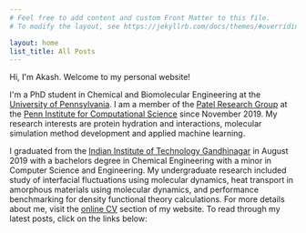 ```yaml
---
# Feel free to add content and custom Front Matter to this file.
# To modify the layout, see https://jekyllrb.com/docs/themes/#overriding-theme-defaults

layout: home
list_title: All Posts
---
```


Hi, I'm Akash. Welcome to my personal website!

I'm a PhD student in Chemical and Biomolecular Engineering at the [University of Pennsylvania](https://www.upenn.edu/). I am a member of the [Patel Research Group](http://patelgroup.seas.upenn.edu) at the [Penn Institute for Computational Science](https://pics.upenn.edu) since November 2019. My research interests are protein hydration and interactions, molecular simulation method development and applied machine learning.

I graduated from the [Indian Institute of Technology Gandhinagar](https://iitgn.ac.in/) in August 2019 with a bachelors degree in Chemical Engineering with a minor in Computer Science and Engineering. My undergraduate research included study of interfacial fluctuations using molecular dynamics, heat transport in amorphous materials using molecular dynamics, and performance benchmarking for density functional theory calculations. For more details about me, visit the [online CV](/cv) section of my website. To read through my latest posts, click on the links below:
